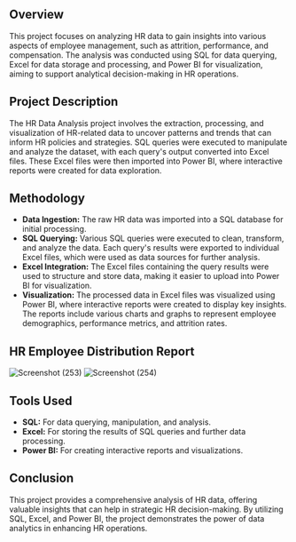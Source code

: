 ## Overview
This project focuses on analyzing HR data to gain insights into various aspects of employee management, such as attrition, performance, and compensation. The analysis was conducted using SQL for data querying, Excel for data storage and processing, and Power BI for visualization, aiming to support analytical decision-making in HR operations.

## Project Description
The HR Data Analysis project involves the extraction, processing, and visualization of HR-related data to uncover patterns and trends that can inform HR policies and strategies. SQL queries were executed to manipulate and analyze the dataset, with each query's output converted into Excel files. These Excel files were then imported into Power BI, where interactive reports were created for data exploration.

## Methodology 
  * **Data Ingestion:** The raw HR data was imported into a SQL database for initial processing.
  * **SQL Querying:** Various SQL queries were executed to clean, transform, and analyze the data. Each query's results were exported to individual Excel files, which were used as data sources for further analysis.
  * **Excel Integration:** The Excel files containing the query results were used to structure and store data, making it easier to upload into Power BI for visualization.
  * **Visualization:** The processed data in Excel files was visualized using Power BI, where interactive reports were created to display key insights. The reports include various charts and graphs to represent employee demographics, performance metrics, and attrition rates.

## HR Employee Distribution Report
![Screenshot (253)](https://github.com/user-attachments/assets/5da7644d-95e1-4ca3-83de-50ad6021123d)
![Screenshot (254)](https://github.com/user-attachments/assets/9c1a497d-93f5-451b-84d7-57186188955e)

## Tools Used
  * **SQL:** For data querying, manipulation, and analysis.
  * **Excel:** For storing the results of SQL queries and further data processing.
  * **Power BI:** For creating interactive reports and visualizations.

## Conclusion
This project provides a comprehensive analysis of HR data, offering valuable insights that can help in strategic HR decision-making. By utilizing SQL, Excel, and Power BI, the project demonstrates the power of data analytics in enhancing HR operations.


